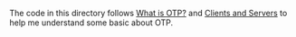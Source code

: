 The code in this directory follows 
[What is OTP?](http://learnyousomeerlang.com/what-is-otp) and
[Clients and Servers](http://learnyousomeerlang.com/clients-and-servers)
to help me understand some basic about OTP.

